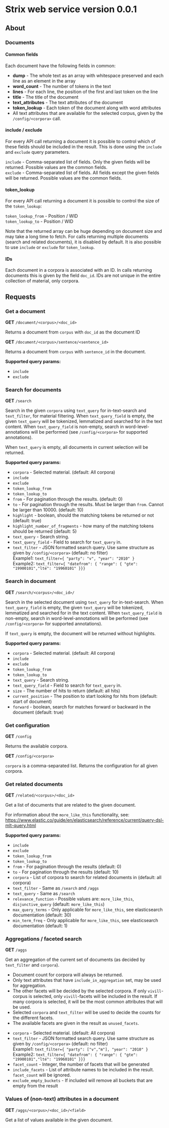 # Strix web service version 0.0.1

## About

### Documents

#### Common fields

Each document have the following fields in common:

* **dump** - The whole text as an array with whitespace preserved and each line as an element in the array
* **word_count** - The number of tokens in the text
* **lines** - For each line, the position of the first and last token on the line
* **title** - The title of the document
* **text_attributes** - The text attributes of the document
* **token_lookup** - Each token of the document along with word attributes
* All text attributes that are available for the selected corpus, given by the `/config/<corpora>` call.

#### include / exclude

For every API call returning a document it is possible to control which of these fields should be included 
in the result. This is done using the `include` and `exclude` query parameters.

`include` - Comma-separated list of fields. Only the given fields will be returned. Possible values are the common fields.  
`exclude` - Comma-separated list of fields. All fields except the given fields will be returned. Possible values are the common fields.

#### token_lookup

For every API call returning a document it is possible to control the size of the `token_lookup`:

`token_lookup_from` - Position / WID  
`token_lookup_to` - Position / WID

Note that the returned array can be huge depending on document size and may take a long time to fetch. 
For calls returning multiple documents (search and related documents), it is disabled by default.
It is also possible to use `include` or `exclude` for `token_lookup`.

#### IDs

Each document in a corpora is associated with an ID. In calls returning documents this is given by
the field `doc_id`. IDs are not unique in the entire collection of material, only corpora.

## Requests

### Get a document

**GET** `/document/<corpus>/<doc_id>`

Returns a document from `corpus` with `doc_id` as the document ID

**GET** `/document/<corpus>/sentence/<sentence_id>`

Returns a document from `corpus` with `sentence_id` in the document.

**Supported query params:**

* `include`
* `exclude`


### Search for documents

**GET** `/search`

Search in the given `corpora` using `text_query` for in-text-search and `text_filter`,
for material filtering. When `text_query_field` is empty, the given `text_query` will be 
tokenized, lemmatized and searched for in the text content. When `text_query_field` is non-empty,
search in word-level-annotations will be performed (see `/config/<corpora>` for supported annotations).

When `text_query` is empty, all documents in current selection will be returned.

**Supported query params:**

* `corpora` - Selected material. (default: All corpora)
* `include`
* `exclude`
* `token_lookup_from`
* `token_lookup_to`
* `from` - For pagination through the results. (default: 0) 
* `to` - For pagination through the results. Must be larger than `from`. Cannot be larger than 10000. (default: 10)
* `highlight` - boolean, should the matching tokens be returned or not (default: true)
* `highlight_number_of_fragments` - how many of the matching tokens should be returned (default: 5)
* `text_query` - Search string.
* `text_query_field` - Field to search for `text_query` in.
* `text_filter` - JSON formatted search query. Use same structure as given by `/config/<corpora>` (default: no filter)  
   Example1: `text_filter={ "party": "v", "year": "2010" }`  
   Example2: `text_filter={ "datefrom": { "range": { "gte": "19900101","lte": "19960101" }}}`

### Search in document

**GET** `/search/<corpus>/<doc_id>/`

Search in the selected  document using `text_query` for in-text-search. When `text_query_field` is empty, 
the given `text_query` will be tokenized, lemmatized and searched for in the text content. When `text_query_field` is non-empty,
search in word-level-annotations will be performed (see `/config/<corpora>` for supported annotations).

If `text_query` is empty, the document will be returned without highlights.

**Supported query params:**

* `corpora` - Selected material. (default: All corpora)
* `include`
* `exclude`
* `token_lookup_from`
* `token_lookup_to`
* `text_query` - Search string.
* `text_query_field` - Field to search for `text_query` in.
* `size` - The number of hits to return (default: all hits)
* `current_position` - The position to start looking for hits from (default: start of document)
* `forward` - boolean, search for matches forward or backward in the document (default: true)

### Get configuration

**GET** `/config`

Returns the available corpora.

**GET** `/config/<corpora>`

`corpora` is a comma-separated list. Returns the configuration for all given corpora.

### Get related documents

**GET** `/related/<corpus>/<doc_id>`

Get a list of documents that are related to the given document.

For information about the `more_like_this` functionality, see:
https://www.elastic.co/guide/en/elasticsearch/reference/current/query-dsl-mlt-query.html

**Supported query params:**

* `include`
* `exclude`
* `token_lookup_from`
* `token_lookup_to`
* `from` - For pagination through the results (default: 0)
* `to` - For pagination through the results (default: 10)
* `corpora` - List of corpora to search for related documents in (default: all corpora)
* `text_filter` - Same as `/search` and `/aggs`
* `text_query` - Same as `/search`
* `relevance_function` - Possible values are: `more_like_this`, `disjunctive_query` (default: `more_like_this`)
* `max_query_terms` - Only applicable for `more_like_this`, see elasticsearch documentation (default: 30)
* `min_term_freq` - Only applicable for `more_like_this`, see elasticsearch documentation (default: 1)

### Aggregations / faceted search

**GET** `/aggs`

Get an aggregation of the current set of documents (as decided by `text_filter` and `corpora`).

- Document count for corpora will always be returned.
- Only text attributes that have `include_in_aggregation` set, may be used for aggregation. 
- The other facets will be decided by the selected corpora. If only `vivill`-corpus is selected, only
  `vivill`-facets will be included in the result. If many corpora is selected, it will be the most common
  attributes that will be used.
- Selected `corpora` and `text_filter` will be used to decide the counts for the different facets.
- The available facets are given in the result as `unused_facets`.

* `corpora` - Selected material. (default: All corpora)
* `text_filter` - JSON formatted search query. Use same structure as given by `/config/<corpora>` (default: no filter)  
   Example1: `text_filter={ "party": ["v","m"], "year": "2010" }`  
   Example2: `text_filter={ "datefrom": { "range": { "gte": "19900101","lte": "19960101" }}}`
* `facet_count` - Integer, the number of facets that will be generated
* `include_facets` - List of attribute names to be included in the result. `facet_count` will be ignored.
* `exclude_empty_buckets` - If included will remove all buckets that are empty from the result

### Values of (non-text) attributes in a document

**GET** `/aggs/<corpus>/<doc_id>/<field>`

Get a list of values available in the given document.